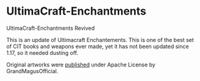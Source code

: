 # UltimaCraft-Enchantments
UltimaCraft-Enchantments Revived

This is an update of Ultimacraft Enchantements. This is one of the best set of CIT books and weapons ever made, yet it has not been updated since 1.17, so it needed dusting off. 

Original artworks were [published](https://www.curseforge.com/minecraft/texture-packs/ultimacraft) under Apache License by GrandMagusOfficial. 
